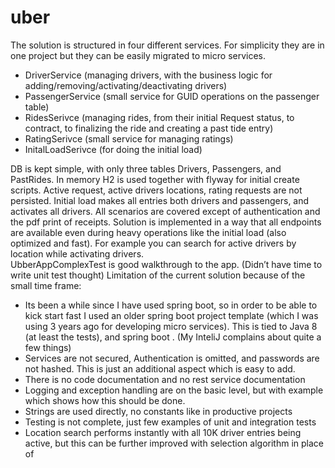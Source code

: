 # uber
The solution is structured in four different services. For simplicity they are in one project but they can be easily migrated to micro services.  
-	DriverService (managing drivers, with the business logic for adding/removing/activating/deactivating drivers)
-	PassengerService (small service for GUID operations on the passenger table)
-	RidesSerivce (managing rides, from their initial Request status, to contract, to finalizing the ride and creating a past tide entry)
-	RatingSerivce (small service for managing ratings)
-	InitalLoadSerivce (for doing the initial load)

DB is kept simple, with only three tables Drivers, Passengers, and PastRides. In memory H2 is used together with flyway for initial create scripts. Active request, active drivers locations, rating requests are not persisted. 
Initial load makes all entries both drivers and passengers, and activates all drivers. 
All scenarios are covered except of authentication and the pdf print of receipts. Solution is implemented in a way that all endpoints are available even during heavy operations like the initial load (also optimized and fast). For example you can search for active drivers by location while activating drivers.  
UbberAppComplexTest is good walkthrough to the app.  (Didn’t have time to write unit test thought)
Limitation of the current solution because of the small time frame:
-	Its been a while since I have used spring boot, so in order to be able to kick start fast I used an older spring boot project template (which I was using 3 years ago for developing micro services). This is tied to Java 8 (at least the tests), and spring boot . (My InteliJ complains about quite a few things) 
-	Services are not secured, Authentication is omitted, and passwords are not hashed. This is just an additional aspect which is easy to add. 
-	There is no code documentation and no rest service documentation 
-	Logging and exception handling are on the basic level, but with example which shows how this should be done.
-	Strings are used directly, no constants like in productive projects
-	Testing is not complete, just few examples of unit and integration tests
-	Location search performs instantly with all 10K driver entries being active, but this can be further improved with selection algorithm in place of 
